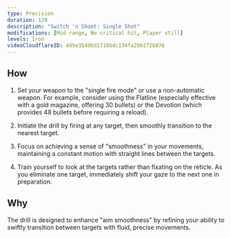 ```yaml
---
type: Precision
duration: 120
description: "Switch 'n Shoot: Single Shot"
modifications: [Mid range, No critical hit, Player still]
levels: Iron
videoCloudflareID: 495e3549bd1718bdc134fa2bb2726076
---
```


## How

1. Set your weapon to the "single fire mode" or use a non-automatic weapon. For example, consider using the Flatline (especially effective with a gold magazine, offering 30 bullets) or the Devotion (which provides 48 bullets before requiring a reload).

2. Initiate the drill by firing at any target, then smoothly transition to the nearest target.

3. Focus on achieving a sense of "smoothness" in your movements, maintaining a constant motion with straight lines between the targets.

4. Train yourself to look at the targets rather than fixating on the reticle. As you eliminate one target, immediately shift your gaze to the next one in preparation.

## Why

The drill is designed to enhance "aim smoothness" by refining your ability to swiftly transition between targets with fluid, precise movements.
